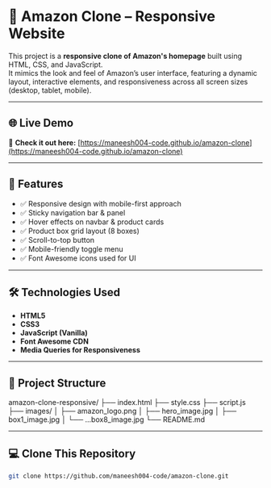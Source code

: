 # 🛒 Amazon Clone – Responsive Website

This project is a **responsive clone of Amazon's homepage** built using HTML, CSS, and JavaScript.  
It mimics the look and feel of Amazon’s user interface, featuring a dynamic layout, interactive elements, and responsiveness across all screen sizes (desktop, tablet, mobile).

---

## 🌐 Live Demo

🔗 **Check it out here:** [https://maneesh004-code.github.io/amazon-clone](https://maneesh004-code.github.io/amazon-clone)  


---

## 🚀 Features

- ✅ Responsive design with mobile-first approach
- ✅ Sticky navigation bar & panel
- ✅ Hover effects on navbar & product cards
- ✅ Product box grid layout (8 boxes)
- ✅ Scroll-to-top button
- ✅ Mobile-friendly toggle menu
- ✅ Font Awesome icons used for UI

---

## 🛠️ Technologies Used

- **HTML5**
- **CSS3**
- **JavaScript (Vanilla)**  
- **Font Awesome CDN**
- **Media Queries for Responsiveness**

---

## 📁 Project Structure

amazon-clone-responsive/
├── index.html
├── style.css
├── script.js
├── images/
│ ├── amazon_logo.png
│ ├── hero_image.jpg
│ ├── box1_image.jpg
│ └── ...box8_image.jpg
└── README.md

---

## 💻 Clone This Repository

```bash
git clone https://github.com/maneesh004-code/amazon-clone.git

